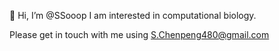 👋 Hi, I’m @SSooop
I am interested in computational biology.

Please get in touch with me using S.Chenpeng480@gmail.com


<!---
SSooop/SSooop is a ✨ special ✨ repository because its `README.md` (this file) appears on your GitHub profile.
You can click the Preview link to take a look at your changes.
--->
